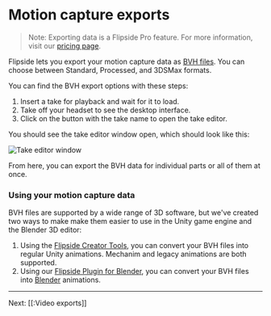 # Motion capture exports

> Note: Exporting data is a Flipside Pro feature. For more information, visit our [pricing page](/pricing).

Flipside lets you export your motion capture data as [BVH files](https://en.wikipedia.org/wiki/Biovision_Hierarchy). You can choose between Standard, Processed, and 3DSMax formats.

You can find the BVH export options with these steps:

1. Insert a take for playback and wait for it to load.
2. Take off your headset to see the desktop interface.
3. Click on the button with the take name to open the take editor.

You should see the take editor window open, which should look like this:

![Take editor window](https://www.flipsidexr.com/files/docs/screenshots/take-editor.jpg)

From here, you can export the BVH data for individual parts or all of them at once.

### Using your motion capture data

BVH files are supported by a wide range of 3D software, but we've created two ways to make make them easier to use in the Unity game engine and the Blender 3D editor:

1. Using the [Flipside Creator Tools](/flipside-creator-tools), you can convert your BVH files into regular Unity animations. Mechanim and legacy animations are both supported.
2. Using our [Flipside Plugin for Blender](/flipside-plugin-for-blender), you can convert your BVH files into [Blender](https://www.blender.org/) animations.

---

Next: [[:Video exports]]
